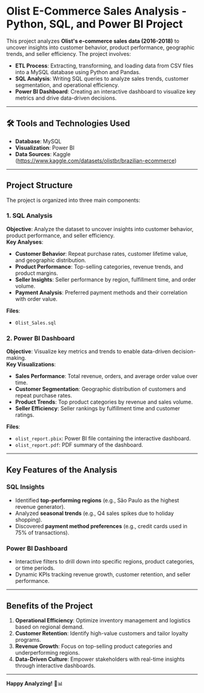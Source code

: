# Olist E-Commerce Sales Analysis - Python, SQL, and Power BI Project

This project analyzes **Olist's e-commerce sales data (2016-2018)** to uncover insights into customer behavior, product performance, geographic trends, and seller efficiency. The project involves:

- **ETL Process**: Extracting, transforming, and loading data from CSV files into a MySQL database using Python and Pandas.  
- **SQL Analysis**: Writing SQL queries to analyze sales trends, customer segmentation, and operational efficiency.  
- **Power BI Dashboard**: Creating an interactive dashboard to visualize key metrics and drive data-driven decisions.  

---

## 🛠 Tools and Technologies Used  
- **Database**: MySQL  
- **Visualization**: Power BI  
- **Data Sources**: Kaggle (https://www.kaggle.com/datasets/olistbr/brazilian-ecommerce) 

---

## Project Structure  
The project is organized into three main components:  
 

### **1. SQL Analysis**  
**Objective**: Analyze the dataset to uncover insights into customer behavior, product performance, and seller efficiency.  
**Key Analyses**:  
- **Customer Behavior**: Repeat purchase rates, customer lifetime value, and geographic distribution.  
- **Product Performance**: Top-selling categories, revenue trends, and product margins.  
- **Seller Insights**: Seller performance by region, fulfillment time, and order volume.  
- **Payment Analysis**: Preferred payment methods and their correlation with order value.  

**Files**:  
- `Olist_Sales.sql`  

### **2. Power BI Dashboard**  
**Objective**: Visualize key metrics and trends to enable data-driven decision-making.  
**Key Visualizations**:  
- **Sales Performance**: Total revenue, orders, and average order value over time.  
- **Customer Segmentation**: Geographic distribution of customers and repeat purchase rates.  
- **Product Trends**: Top product categories by revenue and sales volume.  
- **Seller Efficiency**: Seller rankings by fulfillment time and customer ratings.  

**Files**:  
- `olist_report.pbix`: Power BI file containing the interactive dashboard.  
- `olist_report.pdf`: PDF summary of the dashboard.  

---

##  Key Features of the Analysis  

### **SQL Insights**  
- Identified **top-performing regions** (e.g., São Paulo as the highest revenue generator).  
- Analyzed **seasonal trends** (e.g., Q4 sales spikes due to holiday shopping).  
- Discovered **payment method preferences** (e.g., credit cards used in 75% of transactions).  

### **Power BI Dashboard**  
- Interactive filters to drill down into specific regions, product categories, or time periods.  
- Dynamic KPIs tracking revenue growth, customer retention, and seller performance.  

---

## Benefits of the Project  
1. **Operational Efficiency**: Optimize inventory management and logistics based on regional demand.  
2. **Customer Retention**: Identify high-value customers and tailor loyalty programs.  
3. **Revenue Growth**: Focus on top-selling product categories and underperforming regions.  
4. **Data-Driven Culture**: Empower stakeholders with real-time insights through interactive dashboards.  

---

**Happy Analyzing!** 🚀📊  
